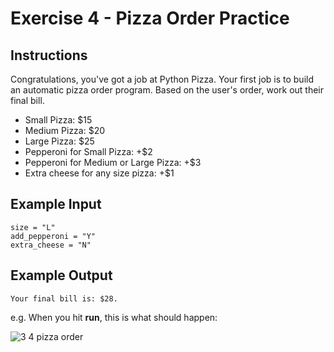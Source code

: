 # Exercise 4 - Pizza Order Practice

## Instructions
Congratulations, you've got a job at Python Pizza. Your first job is to build an automatic pizza order program. Based on the user's order, work out their final bill.
- Small Pizza: $15
- Medium Pizza: $20
- Large Pizza: $25
- Pepperoni for Small Pizza: +$2
- Pepperoni for Medium or Large Pizza: +$3
- Extra cheese for any size pizza: +$1

## Example Input
```
size = "L"
add_pepperoni = "Y"
extra_cheese = "N"
```

## Example Output
```
Your final bill is: $28.
```

e.g. When you hit **run**, this is what should happen:

![3 4 pizza order](https://github.com/emtaylor1993/Udemy-Courses/assets/93065901/c99b1c5d-a64f-4392-ac29-1b8ce53ad037)
